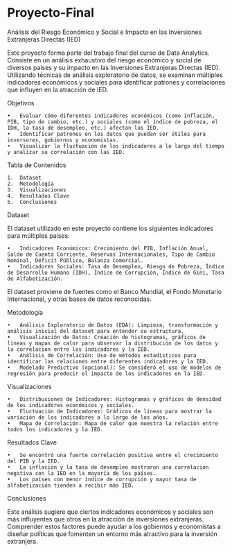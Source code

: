 # Proyecto-Final
Análisis del Riesgo Económico y Social e Impacto en las Inversiones Extranjeras Directas (IED)

Este proyecto forma parte del trabajo final del curso de Data Analytics. Consiste en un análisis exhaustivo del riesgo económico y social de diversos países y su impacto en las Inversiones Extranjeras Directas (IED). Utilizando técnicas de análisis exploratorio de datos, se examinan múltiples indicadores económicos y sociales para identificar patrones y correlaciones que influyen en la atracción de IED.

Objetivos

	•	Evaluar cómo diferentes indicadores económicos (como inflación, PIB, tipo de cambio, etc.) y sociales (como el índice de pobreza, el IDH, la tasa de desempleo, etc.) afectan las IED.
	•	Identificar patrones en los datos que puedan ser útiles para inversores, gobiernos y economistas.
	•	Visualizar la fluctuación de los indicadores a lo largo del tiempo y analizar su correlación con las IED.

Tabla de Contenidos

	1.	Dataset
	2.	Metodología
	3.	Visualizaciones
	4.	Resultados Clave
	5.	Conclusiones

Dataset

El dataset utilizado en este proyecto contiene los siguientes indicadores para múltiples países:

	•	Indicadores Económicos: Crecimiento del PIB, Inflación Anual, Saldo de Cuenta Corriente, Reservas Internacionales, Tipo de Cambio Nominal, Déficit Público, Balanza Comercial.
	•	Indicadores Sociales: Tasa de Desempleo, Riesgo de Pobreza, Índice de Desarrollo Humano (IDH), Índice de Corrupción, Índice de Gini, Tasa de Alfabetización.

El dataset proviene de fuentes como el Banco Mundial, el Fondo Monetario Internacional, y otras bases de datos reconocidas.

Metodología

	•	Análisis Exploratorio de Datos (EDA): Limpieza, transformación y análisis inicial del dataset para entender su estructura.
	•	Visualización de Datos: Creación de histogramas, gráficos de líneas y mapas de calor para observar la distribución de los datos y la correlación entre los indicadores y la IED.
	•	Análisis de Correlación: Uso de métodos estadísticos para identificar las relaciones entre diferentes indicadores y la IED.
	•	Modelado Predictivo (opcional): Se consideró el uso de modelos de regresión para predecir el impacto de los indicadores en la IED.

Visualizaciones

	•	Distribuciones de Indicadores: Histogramas y gráficos de densidad de los indicadores económicos y sociales.
	•	Fluctuación de Indicadores: Gráficos de líneas para mostrar la variación de los indicadores a lo largo de los años.
	•	Mapa de Correlación: Mapa de calor que muestra la relación entre todos los indicadores y la IED.

Resultados Clave

	•	Se encontró una fuerte correlación positiva entre el crecimiento del PIB y la IED.
	•	La inflación y la tasa de desempleo mostraron una correlación negativa con la IED en la mayoría de los países.
	•	Los países con menor índice de corrupción y mayor tasa de alfabetización tienden a recibir más IED.

Conclusiones

Este análisis sugiere que ciertos indicadores económicos y sociales son más influyentes que otros en la atracción de inversiones extranjeras. Comprender estos factores puede ayudar a los gobiernos y economistas a diseñar políticas que fomenten un entorno más atractivo para la inversión extranjera.
